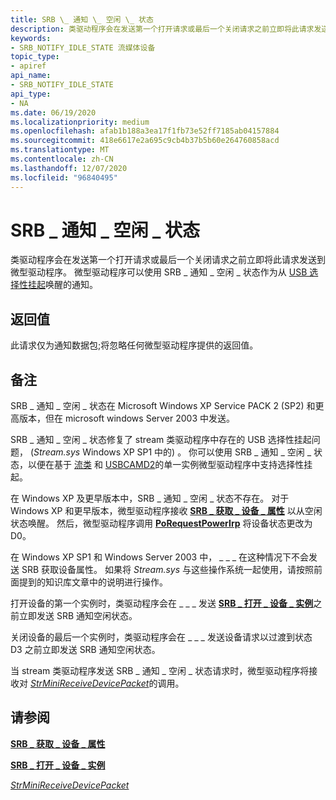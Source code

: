 ```yaml
---
title: SRB \_ 通知 \_ 空闲 \_ 状态
description: 类驱动程序会在发送第一个打开请求或最后一个关闭请求之前立即将此请求发送到微型驱动程序。 微型驱动程序可以使用 SRB \_ 通知 \_ 空闲 \_ 状态作为从 USB 选择性挂起唤醒的通知。
keywords:
- SRB_NOTIFY_IDLE_STATE 流媒体设备
topic_type:
- apiref
api_name:
- SRB_NOTIFY_IDLE_STATE
api_type:
- NA
ms.date: 06/19/2020
ms.localizationpriority: medium
ms.openlocfilehash: afab1b188a3ea17f1fb73e52ff7185ab04157884
ms.sourcegitcommit: 418e6617e2a695c9cb4b37b5b60e264760858acd
ms.translationtype: MT
ms.contentlocale: zh-CN
ms.lasthandoff: 12/07/2020
ms.locfileid: "96840495"
---
```

# <a name="srb_notify_idle_state"></a>SRB \_ 通知 \_ 空闲 \_ 状态

类驱动程序会在发送第一个打开请求或最后一个关闭请求之前立即将此请求发送到微型驱动程序。 微型驱动程序可以使用 SRB \_ 通知 \_ 空闲 \_ 状态作为从 [USB 选择性挂起](../usbcon/usb-selective-suspend.md)唤醒的通知。

## <a name="return-value"></a>返回值

此请求仅为通知数据包;将忽略任何微型驱动程序提供的返回值。

## <a name="remarks"></a>备注

SRB \_ 通知 \_ 空闲 \_ 状态在 Microsoft Windows XP Service PACK 2 (SP2) 和更高版本，但在 microsoft windows Server 2003 中发送。

SRB \_ 通知 \_ 空闲 \_ 状态修复了 stream 类驱动程序中存在的 USB 选择性挂起问题， (*Stream.sys* Windows XP SP1 中的) 。 你可以使用 SRB \_ 通知 \_ 空闲 \_ 状态，以便在基于 [流类](./streaming-minidrivers2.md) 和 [USBCAMD2](./usbcamd2-minidriver-operation.md)的单一实例微型驱动程序中支持选择性挂起。

在 Windows XP 及更早版本中，SRB \_ 通知 \_ 空闲 \_ 状态不存在。 对于 Windows XP 和更早版本，微型驱动程序接收 [**SRB \_ 获取 \_ 设备 \_ 属性**](srb-get-device-property.md) 以从空闲状态唤醒。 然后，微型驱动程序调用 [**PoRequestPowerIrp**](/windows-hardware/drivers/ddi/wdm/nf-wdm-porequestpowerirp) 将设备状态更改为 D0。

在 Windows XP SP1 和 Windows Server 2003 中， \_ \_ \_ 在这种情况下不会发送 SRB 获取设备属性。 如果将 *Stream.sys* 与这些操作系统一起使用，请按照前面提到的知识库文章中的说明进行操作。

打开设备的第一个实例时，类驱动程序会在 \_ \_ \_ 发送 [**SRB \_ 打开 \_ 设备 \_ 实例**](srb-open-device-instance.md)之前立即发送 SRB 通知空闲状态。

关闭设备的最后一个实例时，类驱动程序会在 \_ \_ \_ 发送设备请求以过渡到状态 D3 之前立即发送 SRB 通知空闲状态。

当 stream 类驱动程序发送 SRB \_ 通知 \_ 空闲 \_ 状态请求时，微型驱动程序将接收对 [*StrMiniReceiveDevicePacket*](/windows-hardware/drivers/ddi/strmini/nc-strmini-phw_receive_device_srb)的调用。

## <a name="see-also"></a>请参阅

[**SRB \_ 获取 \_ 设备 \_ 属性**](srb-get-device-property.md)

[**SRB \_ 打开 \_ 设备 \_ 实例**](srb-open-device-instance.md)

[*StrMiniReceiveDevicePacket*](/windows-hardware/drivers/ddi/strmini/nc-strmini-phw_receive_device_srb)
